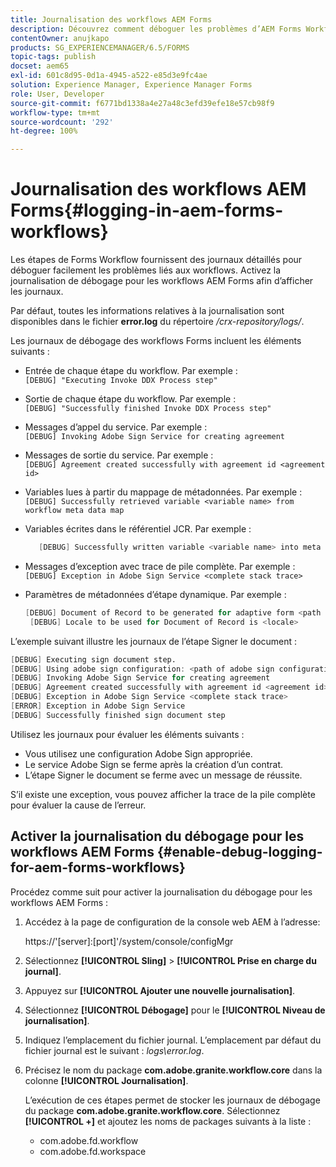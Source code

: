 ```yaml
---
title: Journalisation des workflows AEM Forms
description: Découvrez comment déboguer les problèmes d’AEM Forms Workflow et activer la journalisation du débogage d’AEM Forms Workflow afin d’afficher les journaux.
contentOwner: anujkapo
products: SG_EXPERIENCEMANAGER/6.5/FORMS
topic-tags: publish
docset: aem65
exl-id: 601c8d95-0d1a-4945-a522-e85d3e9fc4ae
solution: Experience Manager, Experience Manager Forms
role: User, Developer
source-git-commit: f6771bd1338a4e27a48c3efd39efe18e57cb98f9
workflow-type: tm+mt
source-wordcount: '292'
ht-degree: 100%

---
```


# Journalisation des workflows AEM Forms{#logging-in-aem-forms-workflows}

Les étapes de Forms Workflow fournissent des journaux détaillés pour déboguer facilement les problèmes liés aux workflows. Activez la journalisation de débogage pour les workflows AEM Forms afin d’afficher les journaux.

Par défaut, toutes les informations relatives à la journalisation sont disponibles dans le fichier **error.log** du répertoire */crx-repository/logs/*.

Les journaux de débogage des workflows Forms incluent les éléments suivants :

* Entrée de chaque étape du workflow. Par exemple :\
  `[DEBUG] "Executing Invoke DDX Process step"`

* Sortie de chaque étape du workflow. Par exemple :\
  `[DEBUG] "Successfully finished Invoke DDX Process step"`

* Messages d’appel du service. Par exemple :\
  `[DEBUG] Invoking Adobe Sign Service for creating agreement`

* Messages de sortie du service. Par exemple :\
  `[DEBUG] Agreement created successfully with agreement id <agreement id>`

* Variables lues à partir du mappage de métadonnées. Par exemple :\
  `[DEBUG] Successfully retrieved variable <variable name> from workflow meta data map`

* Variables écrites dans le référentiel JCR. Par exemple :

  ```verilog
     [DEBUG] Successfully written variable <variable name> into meta data node at <JCR path where meta data is being written>
  ```

* Messages d’exception avec trace de pile complète. Par exemple :\
  `[DEBUG] Exception in Adobe Sign Service <complete stack trace>`

* Paramètres de métadonnées d’étape dynamique. Par exemple :

  ```verilog
  [DEBUG] Document of Record to be generated for adaptive form <path of adaptive form>
   [DEBUG] Locale to be used for Document of Record is <locale>
  ```

L’exemple suivant illustre les journaux de l’étape Signer le document :

```verilog
[DEBUG] Executing sign document step.
[DEBUG] Using adobe sign configuration: <path of adobe sign configuration>
[DEBUG] Invoking Adobe Sign Service for creating agreement
[DEBUG] Agreement created successfully with agreement id <agreement id>
[DEBUG] Exception in Adobe Sign Service <complete stack trace>
[ERROR] Exception in Adobe Sign Service
[DEBUG] Successfully finished sign document step
```

Utilisez les journaux pour évaluer les éléments suivants :

* Vous utilisez une configuration Adobe Sign appropriée.
* Le service Adobe Sign se ferme après la création d’un contrat.
* L’étape Signer le document se ferme avec un message de réussite.

S’il existe une exception, vous pouvez afficher la trace de la pile complète pour évaluer la cause de l’erreur.

## Activer la journalisation du débogage pour les workflows AEM Forms {#enable-debug-logging-for-aem-forms-workflows}

Procédez comme suit pour activer la journalisation du débogage pour les workflows AEM Forms :

1. Accédez à la page de configuration de la console web AEM à l’adresse:

   https://&#39;[server]:[port]&#39;/system/console/configMgr

1. Sélectionnez **[!UICONTROL Sling]** > **[!UICONTROL Prise en charge du journal]**.
1. Appuyez sur **[!UICONTROL Ajouter une nouvelle journalisation]**.
1. Sélectionnez **[!UICONTROL Débogage]** pour le **[!UICONTROL Niveau de journalisation]**.
1. Indiquez l’emplacement du fichier journal. L’emplacement par défaut du fichier journal est le suivant : *logs\error.log*.
1. Précisez le nom du package **com.adobe.granite.workflow.core** dans la colonne **[!UICONTROL Journalisation]**.

   L’exécution de ces étapes permet de stocker les journaux de débogage du package **com.adobe.granite.workflow.core**. Sélectionnez **[!UICONTROL +]** et ajoutez les noms de packages suivants à la liste :

   * com.adobe.fd.workflow
   * com.adobe.fd.workspace
